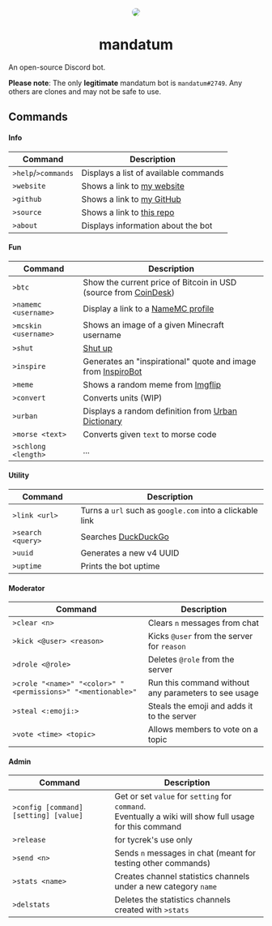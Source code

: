
<div align="center">
	<p>
    	<img style="border-radius: 32px" src="https://cdn.discordapp.com/avatars/750806884914692207/d38112a55f14509e68e9823871ecf2eb.png?size=64">
	</p>
	<h1>mandatum</h1>
</div>

An open-source Discord bot.

**Please note**: The only **legitimate** mandatum bot is `mandatum#2749`. Any others are clones and may not be safe to use.

## Commands

#### Info

| Command | Description |
| ------- | ----------- |
| `>help`/`>commands` | Displays a list of available commands |
| `>website` | Shows a link to [my website](https://jmoore.dev) |
| `>github` | Shows a link to [my GitHub](https://github.com/tycrek) |
| `>source` | Shows a link to [this repo](/) |
| `>about` | Displays information about the bot |

#### Fun

| Command | Description |
| ------- | ----------- |
| `>btc` | Show the current price of Bitcoin in USD (source from [CoinDesk](https://coindesk.com)) |
| `>namemc <username>` | Display a link to a [NameMC profile](https://namemc.com) |
| `>mcskin <username>` | Shows an image of a given Minecraft username |
| `>shut` | [Shut up](https://shutplea.se) |
| `>inspire` | Generates an "inspirational" quote and image from [InspiroBot](https://inspirobot.me/) |
| `>meme` | Shows a random meme from [Imgflip](https://imgflip.com) |
| `>convert` | Converts units (WIP) |
| `>urban` | Displays a random definition from [Urban Dictionary](https://urbandictionary.com) |
| `>morse <text>` | Converts given `text` to morse code |
| `>schlong <length>` | ... |

#### Utility

| Command | Description |
| ------- | ----------- |
| `>link <url>` | Turns a `url` such as `google.com` into a clickable link |
| `>search <query>` | Searches [DuckDuckGo](https://duckduckgo.com) |
| `>uuid` | Generates a new v4 UUID |
| `>uptime` | Prints the bot uptime |

#### Moderator

| Command | Description |
| ------- | ----------- |
| `>clear <n>` | Clears `n` messages from chat |
| `>kick <@user> <reason>` | Kicks `@user` from the server for `reason` |
| `>drole <@role>` | Deletes `@role` from the server |
| `>crole "<name>" "<color>" "<permissions>" "<mentionable>"` | Run this command without any parameters to see usage |
| `>steal <:emoji:>` | Steals the emoji and adds it to the server |
| `>vote <time> <topic>` | Allows members to vote on a topic |

#### Admin

| Command | Description |
| ------- | ----------- |
| `>config [command] [setting] [value]` | Get or set `value` for `setting` for `command`.<br>Eventually a wiki will show full usage for this command |
| `>release` | for tycrek's use only |
| `>send <n>` | Sends `n` messages in chat (meant for testing other commands) |
| `>stats <name>` | Creates channel statistics channels under a new category `name` |
| `>delstats` | Deletes the statistics channels created with `>stats` |
